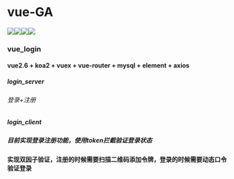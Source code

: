 # vue-GA

![](https://img.shields.io/badge/vue-2.6.6-brightgreen.svg?style=plastic)![](https://img.shields.io/badge/vuex-3.1.0-brightgreen.svg?style=plastic)![](https://img.shields.io/badge/axios-0.18.0-brightgreen.svg?style=plastic)![](https://img.shields.io/badge/elemet-3.1.0-brightgreen.svg?style=plastic)

### vue_login

#### vue2.6 + koa2 + vuex + vue-router + mysql + element + axios

##### login_server

###### 登录+注册

##### login_client

##### 目前实现登录注册功能，使用token拦截验证登录状态

#### 实现双因子验证，注册的时候需要扫描二维码添加令牌，登录的时候需要动态口令验证登录

